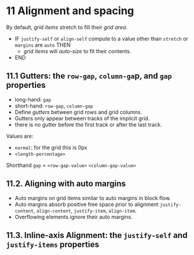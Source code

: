 
# 11 Alignment and spacing

By default, _grid items_ stretch to fill their _grid area_.

- IF `justify-self` or `align-self` compute to a value other than `stretch` or `margins` are `auto` THEN
  -  _grid items_ will _auto-size_ to fit their contents.
-  END

## 11.1 Gutters: the `row-gap`, `column-ga`p, and `gap` properties

- long-hand: `gap`
- short-hand: `row-gap`, `column-gap`
- Define _gutters_ between grid rows and grid columns.
- Gutters only appear between tracks of the implicit grid.
- there is no gutter before the first track or after the last track.

Values are:
- `normal`: for the grid this is 0px
- `<length-percentage>`

Shorthand `gap` = `<row-gap-value>` `<column-gap-value>`


## 11.2. Aligning with auto margins

- Auto margins on grid items similar to auto margins in block flow.
- Auto margins absorb positive free space prior to alignment `justify-content`, `align-content`, `justify-item`, `align-item`.
- Overflowing elements ignore their auto margins.

## 11.3. Inline-axis Alignment: the `justify-self` and `justify-items` properties


